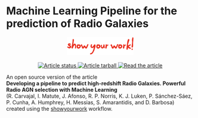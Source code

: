 
# Machine Learning Pipeline for the prediction of Radio Galaxies  

<p align="center">
<a href="https://github.com/showyourwork/showyourwork">
<img width = "180" src="https://raw.githubusercontent.com/showyourwork/.github/main/images/showyourwork.png" alt="showyourwork"/>
</a>
<br>
<br>
<a href="https://github.com/racarvajal/RAGN_pipeline_article/actions/workflows/build.yml">
<img src="https://github.com/racarvajal/RAGN_pipeline_article/actions/workflows/build.yml/badge.svg?branch=main" alt="Article status"/>
</a>
<a href="https://github.com/racarvajal/RAGN_pipeline_article/raw/main-pdf/arxiv.tar.gz">
<img src="https://img.shields.io/badge/article-tarball-blue.svg?style=flat" alt="Article tarball"/>
</a>
<a href="https://github.com/racarvajal/RAGN_pipeline_article/raw/main-pdf/ms.pdf">
<img src="https://img.shields.io/badge/article-pdf-blue.svg?style=flat" alt="Read the article"/>
</a>
</p>

An open source version of the article  
__Developing a pipeline to predict high-redshift Radio Galaxies. Powerful Radio AGN selection with Machine Learning__  
(R. Carvajal, I. Matute, J. Afonso, R. P. Norris, K. J. Luken, P. Sánchez-Sáez, P. Cunha, A. Humphrey, H. Messias, S. Amarantidis, and D. Barbosa)  
created using the [showyourwork](https://github.com/showyourwork/showyourwork) workflow.
